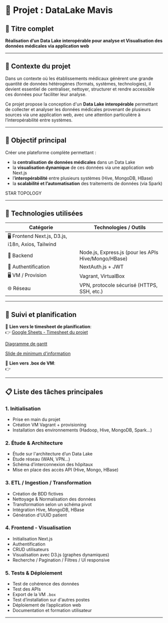 # 🎯 Projet : DataLake Mavis

## 📌 Titre complet
**Réalisation d’un Data Lake interopérable pour analyse et Visualisation des données médicales via application web**

---

## 🧭 Contexte du projet

Dans un contexte où les établissements médicaux génèrent une grande quantité de données hétérogènes (formats, systèmes, technologies), il devient essentiel de centraliser, nettoyer, structurer et rendre accessible ces données pour faciliter leur analyse.

Ce projet propose la conception d'un **Data Lake interopérable** permettant de collecter et analyser les données médicales provenant de plusieurs sources via une application web, avec une attention particulière à l’interopérabilité entre systèmes.

---

## 🎯 Objectif principal

Créer une plateforme complète permettant :
- la **centralisation de données médicales** dans un Data Lake
- la **visualisation dynamique** de ces données via une application web Next.js
- l’**interopérabilité** entre plusieurs systèmes (Hive, MongoDB, HBase)
- la **scalabilité et l’automatisation** des traitements de données (via Spark)

STAR TOPOLOGY 

---

## 🧱 Technologies utilisées

| Catégorie          | Technologies / Outils                                    |
|------------------  |---------------------------------------------             |
| 🖥️ Frontend         Next.js, D3.js, i18n, Axios, Tailwind                    |
| 🔄 Backend         | Node.js, Express.js (pour les APIs Hive/Mongo/HBase)   |
| 🔐 Authentification| NextAuth.js + JWT                                      |
| 🖥️ VM / Provision  | Vagrant, VirtualBox                                    |
| 🌐 Réseau          | VPN, protocole sécurisé (HTTPS, SSH, etc.)             |

---

## 📆 Suivi et planification
📄 **Lien vers le timesheet de planification**:  
👉 [Google Sheets - Timesheet du projet](https://docs.google.com/spreadsheets/d/1JWz_dfxnkArTi9TRiZZPBILCvF8YHNExeXLZ4VoAGos/edit?gid=484971601#gid=484971601)

[Diagramme de gantt](https://docs.google.com/spreadsheets/d/1z16lRxS4UNZ_0dSJzX2hVAvIBH-Qd9ygO6pLdOZd554/edit?gid=1330547112#gid=1330547112)

[Slide de minimum d'information](https://docs.google.com/presentation/d/1pQC7ZwHdDugI1H4Ev_qz6J3Q7Yy6Jy-yy4y1MbC2p_g/edit?slide=id.gc6f9e470d_0_37#slide=id.gc6f9e470d_0_37)

📄 **Lien vers .box de VM**:  
👉 []()

---

## 📋 Liste des tâches principales

### 1. Initialisation
- Prise en main du projet
- Création VM Vagrant + provisioning
- Installation des environnements (Hadoop, Hive, MongoDB, Spark…)

### 2. Étude & Architecture
- Étude sur l'architecture d’un Data Lake
- Étude réseau (WAN, VPN…)
- Schéma d’interconnexion des hôpitaux
- Mise en place des accès API (Hive, Mongo, HBase)

### 3. ETL / Ingestion / Transformation
- Création de BDD fictives
- Nettoyage & Normalisation des données
- Transformation selon un schéma pivot
- Intégration Hive, MongoDB, HBase
- Génération d’UUID patient

### 4. Frontend - Visualisation
- Initialisation Next.js
- Authentification
- CRUD utilisateurs
- Visualisation avec D3.js (graphes dynamiques)
- Recherche / Pagination / Filtres / UI responsive

### 5. Tests & Déploiement
- Test de cohérence des données
- Test des APIs
- Export de la VM `.box`
- Test d’installation sur d'autres postes
- Déploiement de l’application web
- Documentation et formation utilisateur

---


